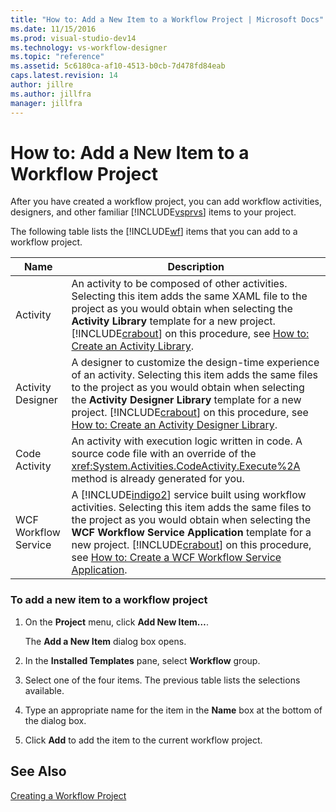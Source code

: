 ```yaml
---
title: "How to: Add a New Item to a Workflow Project | Microsoft Docs"
ms.date: 11/15/2016
ms.prod: visual-studio-dev14
ms.technology: vs-workflow-designer
ms.topic: "reference"
ms.assetid: 5c6180ca-af10-4513-b0cb-7d478fd84eab
caps.latest.revision: 14
author: jillre
ms.author: jillfra
manager: jillfra
---
```

# How to: Add a New Item to a Workflow Project
After you have created a workflow project, you can add workflow activities, designers, and other familiar [!INCLUDE[vsprvs](../includes/vsprvs-md.md)] items to your project.

 The following table lists the [!INCLUDE[wf](../includes/wf-md.md)] items that you can add to a workflow project.

|Name|Description|
|----------|-----------------|
|Activity|An activity to be composed of other activities. Selecting this item adds the same XAML file to the project as you would obtain when selecting the **Activity Library** template for a new project. [!INCLUDE[crabout](../includes/crabout-md.md)] on this procedure, see [How to: Create an Activity Library](../workflow-designer/how-to-create-an-activity-library.md).|
|Activity Designer|A designer to customize the design-time experience of an activity. Selecting this item adds the same files to the project as you would obtain when selecting the **Activity Designer Library** template for a new project. [!INCLUDE[crabout](../includes/crabout-md.md)] on this procedure, see [How to: Create an Activity Designer Library](../workflow-designer/how-to-create-an-activity-designer-library.md).|
|Code Activity|An activity with execution logic written in code. A source code file with an override of the <xref:System.Activities.CodeActivity.Execute%2A> method is already generated for you.|
|WCF Workflow Service|A [!INCLUDE[indigo2](../includes/indigo2-md.md)] service built using workflow activities. Selecting this item adds the same files to the project as you would obtain when selecting the **WCF Workflow Service Application** template for a new project. [!INCLUDE[crabout](../includes/crabout-md.md)] on this procedure, see [How to: Create a WCF Workflow Service Application](../workflow-designer/how-to-create-a-wcf-workflow-service-application.md).|

### To add a new item to a workflow project

1. On the **Project** menu, click **Add New Item…**.

     The **Add a New Item** dialog box opens.

2. In the **Installed Templates** pane, select **Workflow** group.

3. Select one of the four items. The previous table lists the selections available.

4. Type an appropriate name for the item in the **Name** box at the bottom of the dialog box.

5. Click **Add** to add the item to the current workflow project.

## See Also
 [Creating a Workflow Project](../workflow-designer/creating-a-workflow-project.md)
